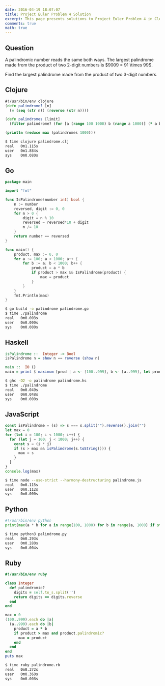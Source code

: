 ```yaml
---
date: 2016-04-19 18:07:07
title: Project Euler Problem 4 Solution
excerpt: This page presents solutions to Project Euler Problem 4 in Clojure, Go, Haskell, JavaScript, Python and Ruby.
comments: true
math: true
---
```



## Question

<p>
A palindromic number reads the same both ways. The largest palindrome
made from the product of two 2-digit numbers is $9009 = 91 \times 99$.
</p>

<p>
Find the largest palindrome made from the product of two 3-digit numbers.
</p>






## Clojure

```clojure
#!/usr/bin/env clojure
(defn palindrome? [n]
  (= (seq (str n)) (reverse (str n))))

(defn palindromes [limit]
  (filter palindrome? (for [a (range 100 1000) b (range a 1000)] (* a b))))

(println (reduce max (palindromes 1000)))
```


```bash
$ time clojure palindrome.clj
real   0m1.115s
user   0m1.884s
sys    0m0.080s
```



## Go

```go
package main

import "fmt"

func IsPalindrome(number int) bool {
    n := number
    reversed, digit := 0, 0
    for n > 0 {
        digit = n % 10
        reversed = reversed*10 + digit
        n /= 10
    }
    return number == reversed
}

func main() {
    product, max := 0, 0
    for a := 100; a < 1000; a++ {
        for b := a; b < 1000; b++ {
            product = a * b
            if product > max && IsPalindrome(product) {
                max = product
            }
        }
    }
    fmt.Println(max)
}
```


```bash
$ go build -o palindrome palindrome.go
$ time ./palindrome
real   0m0.003s
user   0m0.000s
sys    0m0.000s
```



## Haskell

```haskell
isPalindrome ::  Integer -> Bool
isPalindrome n = show n == reverse (show n)

main ::  IO ()
main = print $ maximum [prod | a <- [100..999], b <- [a..999], let prod = a * b, isPalindrome prod]
```


```bash
$ ghc -O2 -o palindrome palindrome.hs
$ time ./palindrome
real   0m0.049s
user   0m0.048s
sys    0m0.000s
```



## JavaScript

```javascript
const isPalindrome = (s) => s === s.split("").reverse().join("")
let max = 0
for (let i = 100; i < 1000; i++) {
  for (let j = 100; j < 1000; j++) {
    const s = (i * j)
    if (s > max && isPalindrome(s.toString())) {
      max = s
    }
  }
}
console.log(max)
```


```bash
$ time node --use-strict --harmony-destructuring palindrome.js
real   0m0.115s
user   0m0.112s
sys    0m0.000s
```



## Python

```python
#!/usr/bin/env python
print(max(a * b for a in range(100, 1000) for b in range(a, 1000) if str(a * b) == str(a * b)[::-1]))
```


```bash
$ time python3 palindrome.py
real   0m0.293s
user   0m0.280s
sys    0m0.004s
```



## Ruby

```ruby
#!/usr/bin/env ruby

class Integer
  def palindromic?
    digits = self.to_s.split('')
    return digits == digits.reverse
  end
end

max = 0
(100..999).each do |a|
  (a..999).each do |b|
    product = a * b
    if product > max and product.palindromic?
      max = product
    end
  end
end
puts max
```


```bash
$ time ruby palindrome.rb
real   0m0.372s
user   0m0.360s
sys    0m0.008s
```


